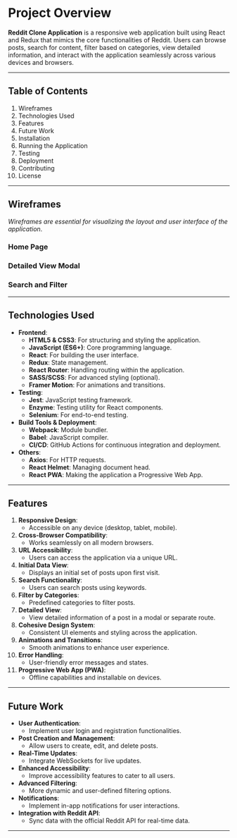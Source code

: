 # Project Overview

**Reddit Clone Application** is a responsive web application built using React and Redux that mimics the core functionalities of Reddit. Users can browse posts, search for content, filter based on categories, view detailed information, and interact with the application seamlessly across various devices and browsers.

---

## Table of Contents

1. Wireframes
2. Technologies Used
3. Features
4. Future Work
5. Installation
6. Running the Application
7. Testing
8. Deployment
9. Contributing
10. License

---

## Wireframes

*Wireframes are essential for visualizing the layout and user interface of the application*.

### Home Page
### Detailed View Modal
### Search and Filter


---

## Technologies Used

- **Frontend**:
    - **HTML5 & CSS3**: For structuring and styling the application.
    - **JavaScript (ES6+)**: Core programming language.
    - **React**: For building the user interface.
    - **Redux**: State management.
    - **React Router**: Handling routing within the application.
    - **SASS/SCSS**: For advanced styling (optional).
    - **Framer Motion**: For animations and transitions.
- **Testing**:
    - **Jest**: JavaScript testing framework.
    - **Enzyme**: Testing utility for React components.
    - **Selenium**: For end-to-end testing.
- **Build Tools & Deployment**:
    - **Webpack**: Module bundler.
    - **Babel**: JavaScript compiler.
    - **CI/CD**: GitHub Actions for continuous integration and deployment.
- **Others**:
    - **Axios**: For HTTP requests.
    - **React Helmet**: Managing document head.
    - **React PWA**: Making the application a Progressive Web App.

---

## Features

1. **Responsive Design**:
    - Accessible on any device (desktop, tablet, mobile).
2. **Cross-Browser Compatibility**:
    - Works seamlessly on all modern browsers.
3. **URL Accessibility**:
    - Users can access the application via a unique URL.
4. **Initial Data View**:
    - Displays an initial set of posts upon first visit.
5. **Search Functionality**:
    - Users can search posts using keywords.
6. **Filter by Categories**:
    - Predefined categories to filter posts.
7. **Detailed View**:
    - View detailed information of a post in a modal or separate route.
8. **Cohesive Design System**:
    - Consistent UI elements and styling across the application.
9. **Animations and Transitions**:
    - Smooth animations to enhance user experience.
10. **Error Handling**:
    - User-friendly error messages and states.
11. **Progressive Web App (PWA)**:
    - Offline capabilities and installable on devices.

---

## Future Work

- **User Authentication**:
    - Implement user login and registration functionalities.
- **Post Creation and Management**:
    - Allow users to create, edit, and delete posts.
- **Real-Time Updates**:
    - Integrate WebSockets for live updates.
- **Enhanced Accessibility**:
    - Improve accessibility features to cater to all users.
- **Advanced Filtering**:
    - More dynamic and user-defined filtering options.
- **Notifications**:
    - Implement in-app notifications for user interactions.
- **Integration with Reddit API**:
    - Sync data with the official Reddit API for real-time data.

---